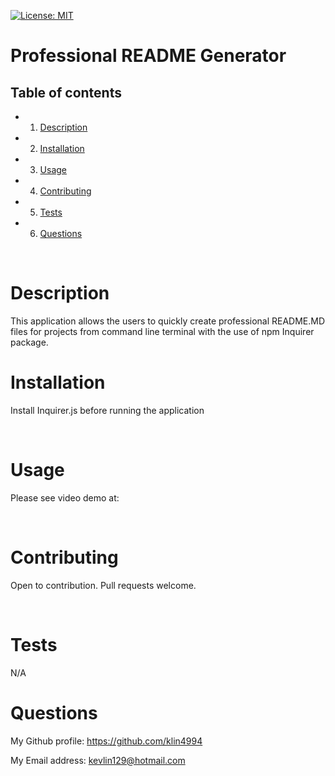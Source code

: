 [![License: MIT](https://img.shields.io/badge/License-MIT-yellow.svg)](https://opensource.org/licenses/MIT)

<h1>Professional README Generator</h1>
<!-- Table of content -->
<h2>Table of contents</h2>

* 1. [Description](#Description)
* 2. [Installation](#Installation)
* 3. [Usage](#Usage)
* 4. [Contributing](#Contributing)
* 5. [Tests](#Tests)
* 6. [Questions](#Questions) 


<br>

<h1>Description</h1>
<p>This application allows the users to quickly create professional README.MD files for projects from command line terminal with the use of npm Inquirer package.  </p>
<h1>Installation</h1>
<p>Install Inquirer.js before running the application</p>
<br>
<h1>Usage</h1>
<p>Please see video demo at: </p>
<br>
<h1>Contributing</h1>
<p>Open to contribution. Pull requests welcome.</p>
<br>
<h1>Tests</h1>
<p>N/A
<br>
<h1>Questions</h1>
<p><span>My Github profile: </span><a href="https://github.com/klin4994" class="col-12">https://github.com/klin4994</a></p>
<p><span>My Email address: </span><a href = "mailto: kevlin129@hotmail.com">kevlin129@hotmail.com</a></p>
</p>
